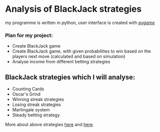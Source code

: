 # Analysis of BlackJack strategies

my programme is written in python, user interface is created with [*pygame*](https://github.com/pygame/pygame)

### Plan for my project:
* Create BlackJack game
* Create BlackJack game, with given probabilities to win based on the players next move (calculated and based on simulation)
* Analyse income from different betting strategies

## BlackJack strategies which I will analyse:
* Counting Cards
* Oscar's Grind
* Winning streak strategies
* Losing streak strategies
* Martingale system
* Steady betting strategy


More about above strategies [here](https://upswingpoker.com/the-best-blackjack-betting-strategy-basic-explanation/)
and [here](https://www.mypokercoaching.com/blackjack-betting-strategy/).

